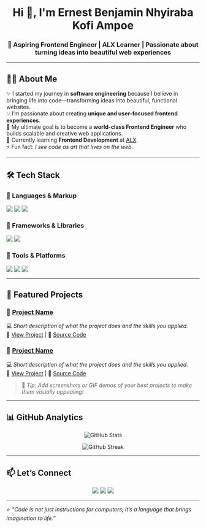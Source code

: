  <!-- Profile Header -->
<h1 align="center">Hi 👋, I'm Ernest Benjamin Nhyiraba Kofi Ampoe</h1>
<h3 align="center">🚀 Aspiring Frontend Engineer | ALX Learner | Passionate about turning ideas into beautiful web experiences</h3>

---

<!-- About Me -->
## 👨‍💻 About Me  

✨ I started my journey in **software engineering** because I believe in bringing life into code—transforming ideas into beautiful, functional websites.  
💡 I’m passionate about creating **unique and user-focused frontend experiences**.  
🎯 My ultimate goal is to become a **world-class Frontend Engineer** who builds scalable and creative web applications.  
🌱 Currently learning **Frontend Development** at [ALX](https://www.alxafrica.com/).  
⚡ Fun fact: *I see code as art that lives on the web.*

---

<!-- Skills Section -->
## 🛠️ Tech Stack  

### 🔹 Languages & Markup  
<p>
  <img src="https://img.shields.io/badge/HTML5-E34F26?style=for-the-badge&logo=html5&logoColor=white" />
  <img src="https://img.shields.io/badge/CSS3-1572B6?style=for-the-badge&logo=css3&logoColor=white" />
  <img src="https://img.shields.io/badge/JavaScript-F7DF1E?style=for-the-badge&logo=javascript&logoColor=black" />
</p>

### 🔹 Frameworks & Libraries  
<p>
  <img src="https://img.shields.io/badge/React-20232A?style=for-the-badge&logo=react&logoColor=61DAFB" />
  <img src="https://img.shields.io/badge/TailwindCSS-38B2AC?style=for-the-badge&logo=tailwind-css&logoColor=white" />
</p>

### 🔹 Tools & Platforms  
<p>
  <img src="https://img.shields.io/badge/Git-F05032?style=for-the-badge&logo=git&logoColor=white" />
  <img src="https://img.shields.io/badge/GitHub-181717?style=for-the-badge&logo=github&logoColor=white" />
  <img src="https://img.shields.io/badge/VS%20Code-0078D4?style=for-the-badge&logo=visual-studio-code&logoColor=white" />
</p>

---

<!-- Projects Section -->
## 📂 Featured Projects  

### 🌟 [Project Name](#)  
💻 *Short description of what the project does and the skills you applied.*  
🔗 [View Project](#) | 📄 [Source Code](#)  

### 🌟 [Project Name](#)  
💻 *Short description of what the project does and the skills you applied.*  
🔗 [View Project](#) | 📄 [Source Code](#)  

> 📝 *Tip: Add screenshots or GIF demos of your best projects to make them visually appealing!*

---

<!-- GitHub Stats -->
## 📊 GitHub Analytics  

<p align="center">
  <img src="https://github-readme-stats.vercel.app/api?username=YOUR_GITHUB_USERNAME&show_icons=true&theme=tokyonight" alt="GitHub Stats" />
</p>

<p align="center">
  <img src="https://github-readme-streak-stats.herokuapp.com/?user=YOUR_GITHUB_USERNAME&theme=tokyonight" alt="GitHub Streak" />
</p>

---

<!-- Contact Section -->
## 📫 Let’s Connect  

<p align="center">
  <a href="mailto:your-ernestbenjaminampoe@gmail.com"><img src="https://img.shields.io/badge/Email-D14836?style=for-the-badge&logo=gmail&logoColor=white"/></a>
  <a href="https://linkedin.com/ernest-benjamin-ampoe-01909a325"><img src="https://img.shields.io/badge/LinkedIn-0077B5?style=for-the-badge&logo=linkedin&logoColor=white"/></a>
  <a href="https://twitter.com/your-twitter"><img src="https://img.shields.io/badge/Twitter-1DA1F2?style=for-the-badge&logo=twitter&logoColor=white"/></a>
</p>

---

⭐️ *“Code is not just instructions for computers; it’s a language that brings imagination to life.”*
